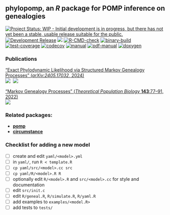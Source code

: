 ## **phylopomp**, an *R* package for POMP inference on genealogies

[![Project Status: WIP - Initial development is in progress, but there
has not yet been a stable, usable release suitable for the public.](https://www.repostatus.org/badges/latest/wip.svg)](https://www.repostatus.org/#wip)
[![Development Release](https://img.shields.io/github/release/kingaa/phylopomp.svg)](https://github.com/kingaa/phylopomp/releases/latest)
[![](https://www.r-pkg.org/badges/version/phylopomp?color=blue)](https://cran.r-project.org/package=phylopomp)
[![R-CMD-check](https://github.com/kingaa/phylopomp/actions/workflows/r-cmd-check.yml/badge.svg)](https://github.com/kingaa/phylopomp/actions/workflows/r-cmd-check.yml)
[![binary-build](https://github.com/kingaa/phylopomp/actions/workflows/binary-build.yml/badge.svg)](https://github.com/kingaa/phylopomp/actions/workflows/binary-build.yml)
[![test-coverage](https://github.com/kingaa/phylopomp/actions/workflows/test-coverage.yml/badge.svg)](https://github.com/kingaa/phylopomp/actions/workflows/test-coverage.yml)
[![codecov](https://codecov.io/gh/kingaa/phylopomp/branch/master/graph/badge.svg)](https://codecov.io/gh/kingaa/phylopomp)
[![manual](https://img.shields.io/badge/manual-HTML-brown)](https://kingaa.github.io/manuals/phylopomp/)
[![pdf-manual](https://img.shields.io/badge/manual-PDF-brown)](https://kingaa.github.io/manuals/phylopomp/pdf/)
[![doxygen](https://img.shields.io/badge/doxygen-HTML-brown)](https://kingaa.github.io/manuals/phylopomp/source/html/index.html)


### Publications

[“Exact Phylodynamic Likelihood via Structured Markov Genealogy Processes” (*arXiv:2405.17032*, 2024)](https://doi.org/10.48550/arxiv.2405.17032)  
[![](https://img.shields.io/badge/doi-10.48550/arxiv.2405.17032-yellow.svg)](https://doi.org/10.48550/arxiv.2405.17032)&nbsp;
[![](https://img.shields.io/badge/github-kingaa/structured--genealogy--process--paper-blue.svg)](https://github.com/kingaa/structured-genealogy-process-paper)

[“Markov Genealogy Processes” (*Theoretical Population Biology*
**143**:77–91, 2022)](https://doi.org/10.1016/j.tpb.2021.11.003)  
[![](https://img.shields.io/badge/doi-10.1016/j.tpb.2021.11.003-yellow.svg)](https://doi.org/10.1016/j.tpb.2021.11.003)

### Related packages:

  - [**pomp**](https://github.com/kingaa/pomp/)
  - [**circumstance**](https://github.com/kingaa/circumstance/)

### Checklist for adding a new model

- [ ] create and edit `yaml/<model>.yml`
- [ ] in `yaml/`, run `R < template.R`
- [ ] `cp yaml/src/<model>.cc src`
- [ ] `cp yaml/R/<model>.R R`
- [ ] optionally edit `R/<model>.R` and `src/<model>.cc` for style and documentation
- [ ] edit `src/init.c`
- [ ] edit `R/geneal.R`, `R/simulate.R`, `R/yaml.R`
- [ ] add examples to `examples/<model.R>`
- [ ] add tests to `tests/`
